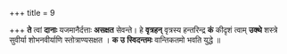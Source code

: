 +++
title = 9

+++
**ते** त्वां **दानाः** यजमानैर्दत्ताः **असक्षत** सेवन्ते। हे **वृत्रहन्** वृत्रस्य हन्तरिन्द्र **कं** कीदृशं त्वाम् **उक्थे** शस्त्रे सुवीर्या शोभनवीर्याणि स्तोत्राण्यसक्षत । **क** **उ** **स्विदन्तमः** वान्तिकतमो भवति युद्धे ॥